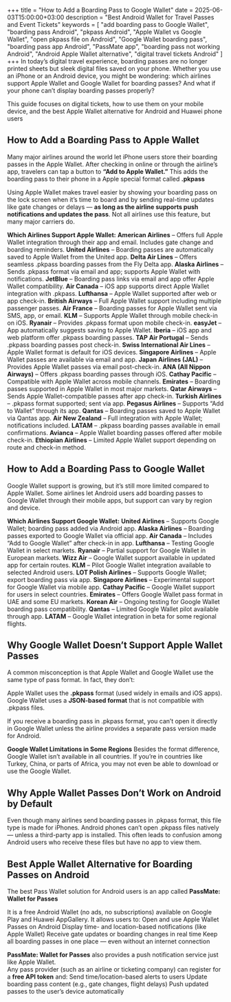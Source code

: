 +++
title = "How to Add a Boarding Pass to Google Wallet"
date = 2025-06-03T15:00:00+03:00
description = "Best Android Wallet for Travel Passes and Event Tickets"
keywords = [
  "add boarding pass to Google Wallet",
  "boarding pass Android",
  "pkpass Android",
  "Apple Wallet vs Google Wallet",
  "open pkpass file on Android",
  "Google Wallet boarding pass",
  "boarding pass app Android",
  "PassMate app",
  "boarding pass not working Android",
  "Android Apple Wallet alternative",
  "digital travel tickets Android"
]
+++
In today’s digital travel experience, boarding passes are no longer printed sheets but sleek digital files saved on your phone. Whether you use an iPhone or an Android device, you might be wondering: which airlines support Apple Wallet and Google Wallet for boarding passes? And what if your phone can’t display boarding passes properly?  

This guide focuses on digital tickets, how to use them on your mobile device, and the best Apple Wallet alternative for Android and Huawei phone users

## How to Add a Boarding Pass to Apple Wallet	
Many major airlines around the world let iPhone users store their boarding passes in the Apple Wallet. After checking in online or through the airline’s app, travelers can tap a button to **“Add to Apple Wallet.”** This adds the boarding pass to their phone in a Apple special format called **.pkpass**  

Using Apple Wallet makes travel easier by showing your boarding pass on the lock screen when it’s time to board and by sending real-time updates like gate changes or delays — **as long as the airline supports push notifications and updates the pass**. Not all airlines use this feature, but many major carriers do.

**Which Airlines Support Apple Wallet:**
**American Airlines** – Offers full Apple Wallet integration through their app and email. Includes gate change and boarding reminders.
**United Airlines** – Boarding passes are automatically saved to Apple Wallet from the United app.
**Delta Air Lines** – Offers seamless .pkpass boarding passes from the Fly Delta app.
**Alaska Airlines** – Sends .pkpass format via email and app; supports Apple Wallet with notifications.
**JetBlue** – Boarding pass links via email and app offer Apple Wallet compatibility.
**Air Canada** – iOS app supports direct Apple Wallet integration with .pkpass.
**Lufthansa** – Apple Wallet supported after web or app check-in.
**British Airways** – Full Apple Wallet support including multiple passenger passes.
**Air France** – Boarding passes for Apple Wallet sent via SMS, app, or email.
**KLM** – Supports Apple Wallet through mobile check-in on iOS.
**Ryanair** – Provides .pkpass format upon mobile check-in.
**easyJet** – App automatically suggests saving to Apple Wallet.
**Iberia** – iOS app and web platform offer .pkpass boarding passes.
**TAP Air Portugal** – Sends .pkpass boarding passes post check-in.
**Swiss International Air Lines** – Apple Wallet format is default for iOS devices.
**Singapore Airlines** – Apple Wallet passes are available via email and app.
**Japan Airlines (JAL)** – Provides Apple Wallet passes via email post-check-in.
**ANA (All Nippon Airways)** – Offers .pkpass boarding passes through iOS.
**Cathay Pacific** – Compatible with Apple Wallet across mobile channels.
**Emirates** – Boarding passes supported in Apple Wallet in most major markets.
**Qatar Airways** – Sends Apple Wallet-compatible passes after app check-in.
**Turkish Airlines** – .pkpass format supported; sent via app.
**Pegasus Airlines** – Supports “Add to Wallet” through its app.
**Qantas** – Boarding passes saved to Apple Wallet via Qantas app.
**Air New Zealand** – Full integration with Apple Wallet; notifications included.
**LATAM** – .pkpass boarding passes available in email confirmations.
**Avianca** – Apple Wallet boarding passes offered after mobile check-in.
**Ethiopian Airlines** – Limited Apple Wallet support depending on route and check-in method.

## How to Add a Boarding Pass to Google Wallet
Google Wallet support is growing, but it’s still more limited compared to Apple Wallet. Some airlines let Android users add boarding passes to Google Wallet through their mobile apps, but support can vary by region and device.

**Which Airlines Support Google Wallet:**
**United Airlines** – Supports Google Wallet; boarding pass added via Android app.
**Alaska Airlines** – Boarding passes exported to Google Wallet via official app.
**Air Canada** – Includes “Add to Google Wallet” after check-in in app.
**Lufthansa** – Testing Google Wallet in select markets.
**Ryanair** – Partial support for Google Wallet in European markets.
**Wizz Air** – Google Wallet support available in updated app for certain routes.
**KLM** – Pilot Google Wallet integration available to selected Android users.
**LOT Polish Airlines** – Supports Google Wallet; export boarding pass via app.
**Singapore Airlines** – Experimental support for Google Wallet via mobile app.
**Cathay Pacific** – Google Wallet support for users in select countries.
**Emirates** – Offers Google Wallet pass format in UAE and some EU markets.
**Korean Air** – Ongoing testing for Google Wallet boarding pass compatibility.
**Qantas** – Limited Google Wallet pilot available through app.
**LATAM** – Google Wallet integration in beta for some regional flights.

## Why Google Wallet Doesn’t Support Apple Wallet Passes
A common misconception is that Apple Wallet and Google Wallet use the same type of pass format. In fact, they don’t:

Apple Wallet uses the **.pkpass** format (used widely in emails and iOS apps).
Google Wallet uses a **JSON-based format** that is not compatible with .pkpass files.

If you receive a boarding pass in .pkpass format, you can’t open it directly in Google Wallet unless the airline provides a separate pass version made for Android.

**Google Wallet Limitations in Some Regions**
Besides the format difference, Google Wallet isn’t available in all countries. If you’re in countries like Turkey, China, or parts of Africa, you may not even be able to download or use the Google Wallet.

## Why Apple Wallet Passes Don’t Work on Android by Default
Even though many airlines send boarding passes in .pkpass format, this file type is made for iPhones. Android phones can’t open .pkpass files natively — unless a third-party app is installed. This often leads to confusion among Android users who receive these files but have no app to view them.

## Best Apple Wallet Alternative for Boarding Passes on Android
The best Pass Wallet solution for Android users is an app called **PassMate: Wallet for Passes**

It is a free Android Wallet (no ads, no subscriptions) available on Google Play and Huawei AppGallery. It allows users to:
Open and use Apple Wallet Passes on Android
Display time- and location-based notifications (like Apple Wallet)
Receive gate updates or boarding changes in real time
Keep all boarding passes in one place — even without an internet connection

**PassMate: Wallet for Passes** also provides a push notification service just like Apple Wallet.  
Any pass provider (such as an airline or ticketing company) can register for a **free API token** and:
Send time/location-based alerts to users
Update boarding pass content (e.g., gate changes, flight delays)
Push updated passes to the user’s device automatically
